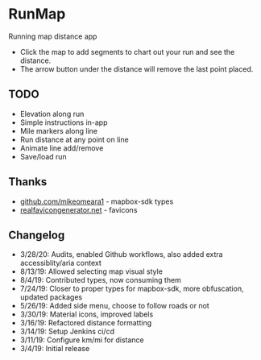 # RunMap

Running map distance app

- Click the map to add segments to chart out your run and see the distance.
- The arrow button under the distance will remove the last point placed.

## TODO

- Elevation along run
- Simple instructions in-app
- Mile markers along line
- Run distance at any point on line
- Animate line add/remove
- Save/load run

## Thanks

- [github.com/mikeomeara1](https://github.com/mikeomeara1) - mapbox-sdk types
- [realfavicongenerator.net](https://realfavicongenerator.net/) - favicons

## Changelog

- 3/28/20: Audits, enabled Github workflows, also added extra accessiblity/aria context
- 8/13/19: Allowed selecting map visual style
- 8/4/19: Contributed types, now consuming them
- 7/24/19: Closer to proper types for mapbox-sdk, more obfuscation, updated packages
- 5/26/19: Added side menu, choose to follow roads or not
- 3/30/19: Material icons, improved labels
- 3/16/19: Refactored distance formatting
- 3/14/19: Setup Jenkins ci/cd
- 3/11/19: Configure km/mi for distance
- 3/4/19: Initial release
